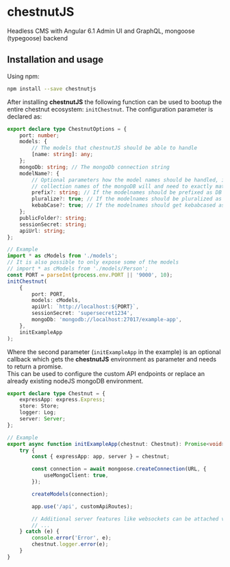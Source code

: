 # chestnutJS

Headless CMS with Angular 6.1 Admin UI and GraphQL, mongoose (typegoose) backend

## Installation and usage

Using npm:

```sh
npm install --save chestnutjs
```

After installing **chestnutJS** the following function can be used to bootup the entire chestnut ecosystem: `initChestnut`. The configuration parameter is declared as:

```typescript
export declare type ChestnutOptions = {
    port: number;
    models: {
        // The models that chestnutJS should be able to handle
        [name: string]: any;
    };
    mongoDb: string; // The mongoDb connection string
    modelName?: {
        // Optional parameters how the model names should be handled, if nothing is given the
        // collection names of the mongoDB will and need to exactly match the models names
        prefix?: string; // If the modelnames should be prefixed as DB collection name
        pluralize?: true; // If the modelnames should be pluralized as DB collection name
        kebabCase?: true; // If the modelnames should get kebabcased as DB collection name
    };
    publicFolder?: string;
    sessionSecret: string;
    apiUrl: string;
};

// Example
import * as cModels from './models';
// It is also possible to only expose some of the models
// import * as cModels from './models/Person';
const PORT = parseInt(process.env.PORT || '9000', 10);
initChestnut(
    {
        port: PORT,
        models: cModels,
        apiUrl: `http://localhost:${PORT}`,
        sessionSecret: 'supersecret1234',
        mongoDb: 'mongodb://localhost:27017/example-app',
    },
    initExampleApp
);
```

Where the second parameter (`initExampleApp` in the example) is an optional callback which gets the **chestnutJS** environment as parameter and needs to return a promise.  
This can be used to configure the custom API endpoints or replace an already existing nodeJS mongoDB environment.

```typescript
export declare type Chestnut = {
    expressApp: express.Express;
    store: Store;
    logger: Log;
    server: Server;
};

// Example
export async function initExampleApp(chestnut: Chestnut): Promise<void> {
    try {
        const { expressApp: app, server } = chestnut;

        const connection = await mongoose.createConnection(URL, {
            useMongoClient: true,
        });

        createModels(connection);

        app.use('/api', customApiRoutes);

        // Additional server features like websockets can be attached via the server object
        // ...
    } catch (e) {
        console.error('Error', e);
        chestnut.logger.error(e);
    }
}
```
